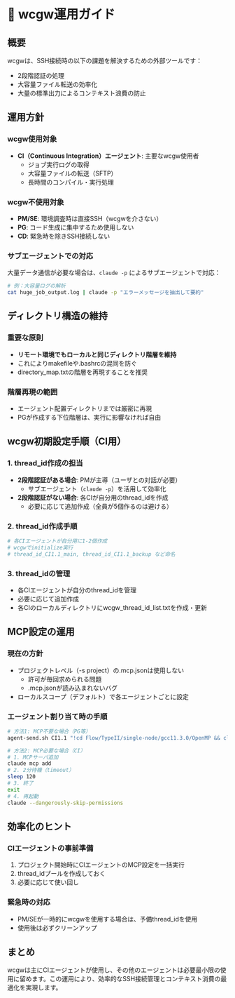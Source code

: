 # 🔌 wcgw運用ガイド

## 概要

wcgwは、SSH接続時の以下の課題を解決するための外部ツールです：
- 2段階認証の処理
- 大容量ファイル転送の効率化
- 大量の標準出力によるコンテキスト浪費の防止

## 運用方針

### wcgw使用対象
- **CI（Continuous Integration）エージェント**: 主要なwcgw使用者
  - ジョブ実行ログの取得
  - 大容量ファイルの転送（SFTP）
  - 長時間のコンパイル・実行処理

### wcgw不使用対象
- **PM/SE**: 環境調査時は直接SSH（wcgwを介さない）
- **PG**: コード生成に集中するため使用しない
- **CD**: 緊急時を除きSSH接続しない

### サブエージェントでの対応
大量データ通信が必要な場合は、`claude -p` によるサブエージェントで対応：
```bash
# 例：大容量ログの解析
cat huge_job_output.log | claude -p "エラーメッセージを抽出して要約"
```

## ディレクトリ構造の維持

### 重要な原則
- **リモート環境でもローカルと同じディレクトリ階層を維持**
- これによりmakefileや.bashrcの混同を防ぐ
- directory_map.txtの階層を再現することを推奨

### 階層再現の範囲
- エージェント配置ディレクトリまでは厳密に再現
- PGが作成する下位階層は、実行に影響なければ自由

## wcgw初期設定手順（CI用）

### 1. thread_id作成の担当
- **2段階認証がある場合**: PMが主導（ユーザとの対話が必要）
  - サブエージェント（`claude -p`）を活用して効率化
- **2段階認証がない場合**: 各CIが自分用のthread_idを作成
  - 必要に応じて追加作成（全員が5個作るのは避ける）

### 2. thread_id作成手順
```bash
# 各CIエージェントが自分用に1-2個作成
# wcgwでinitialize実行
# thread_id_CI1.1_main, thread_id_CI1.1_backup など命名
```

### 3. thread_idの管理
- 各CIエージェントが自分のthread_idを管理
- 必要に応じて追加作成
- 各CIのローカルディレクトリにwcgw_thread_id_list.txtを作成・更新

## MCP設定の運用

### 現在の方針
- プロジェクトレベル（-s project）の.mcp.jsonは使用しない
  - 許可が毎回求められる問題
  - .mcp.jsonが読み込まれないバグ
- ローカルスコープ（デフォルト）で各エージェントごとに設定

### エージェント割り当て時の手順
```bash
# 方法1: MCP不要な場合（PG等）
agent-send.sh CI1.1 "!cd Flow/TypeII/single-node/gcc11.3.0/OpenMP && claude --dangerously-skip-permissions"

# 方法2: MCP必要な場合（CI）
# 1. MCPサーバ追加
claude mcp add
# 2. 2分待機（timeout）
sleep 120
# 3. 終了
exit
# 4. 再起動
claude --dangerously-skip-permissions
```

## 効率化のヒント

### CIエージェントの事前準備
1. プロジェクト開始時にCIエージェントのMCP設定を一括実行
2. thread_idプールを作成しておく
3. 必要に応じて使い回し

### 緊急時の対応
- PM/SEが一時的にwcgwを使用する場合は、予備thread_idを使用
- 使用後は必ずクリーンアップ

## まとめ

wcgwは主にCIエージェントが使用し、その他のエージェントは必要最小限の使用に留めます。この運用により、効率的なSSH接続管理とコンテキスト消費の最適化を実現します。